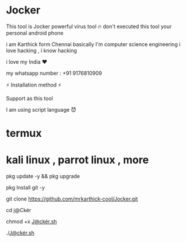 # Jocker
This tool is  Jocker powerful  virus tool  🔥 don't executed this tool your personal android phone 

i am Karthick form Chennai 
basically I'm computer science engineering 
i love hacking , i know hacking 

i love my India ❤️ 

my whatsapp number : +91 9176810909



⚡ Installation method ⚡

Support as this tool

I am using script language 😈 

# termux 
# kali linux , parrot linux , more 


pkg update -y && pkg upgrade 

pkg Install git -y

git clone  https://github.com/mrkarthick-cool/Jocker.git

cd j@Ckér

chmod +x J@ckér.sh

./J@ckér.sh
